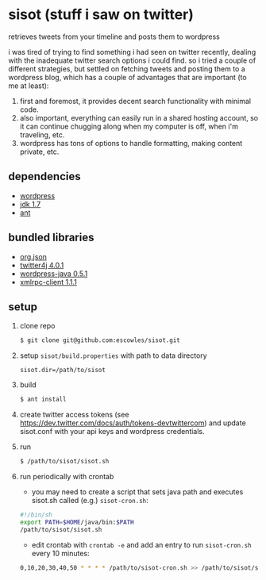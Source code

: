 sisot (stuff i saw on twitter)
========

retrieves tweets from your timeline and posts them to wordpress

i was tired of trying to find something i had seen on twitter recently,
dealing with the inadequate twitter search options i could find.  so i tried
a couple of different strategies, but settled on fetching tweets and posting
them to a wordpress blog, which has a couple of advantages that are important
(to me at least):

1. first and foremost, it provides decent search functionality with minimal
   code.
2. also important, everything can easily run in a shared hosting account,
   so it can continue chugging along when my computer is off, when i'm
   traveling, etc.
3. wordpress has tons of options to handle formatting, making content private,
   etc.

dependencies
------------
* [wordpress](https://wordpress.org/download/)
* [jdk 1.7](http://www.oracle.com/technetwork/java/javase/downloads/jdk7-downloads-1880260.html)
* [ant](http://ant.apache.org/bindownload.cgi)

bundled libraries
--------------------
* [org.json](http://json.org/java/)
* [twitter4j 4.0.1](http://twitter4j.org/en/index.html)
* [wordpress-java 0.5.1](https://code.google.com/p/wordpress-java/)
* [xmlrpc-client 1.1.1](http://ws.apache.org/xmlrpc/)

setup
-----

1. clone repo

	``` sh
	$ git clone git@github.com:escowles/sisot.git
	```

2. setup `sisot/build.properties` with path to data directory

	```
	sisot.dir=/path/to/sisot
	```

3. build

	``` sh
	$ ant install
	```

4. create twitter access tokens (see https://dev.twitter.com/docs/auth/tokens-devtwittercom) and update sisot.conf with your api keys and wordpress credentials.

5. run

	``` sh
	$ /path/to/sisot/sisot.sh
	```

6. run periodically with crontab

	* you may need to create a script that sets java path and executes sisot.sh called (e.g.) `sisot-cron.sh`:

	``` sh
	#!/bin/sh
	export PATH=$HOME/java/bin:$PATH
	/path/to/sisot/sisot.sh
	```

	* edit crontab with `crontab -e` and add an entry to run `sisot-cron.sh` every 10 minutes:

	``` sh
	0,10,20,30,40,50 * * * * /path/to/sisot-cron.sh >> /path/to/sisot/sisot.log
	```
